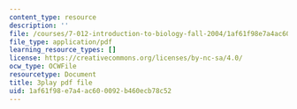 ```yaml
---
content_type: resource
description: ''
file: /courses/7-012-introduction-to-biology-fall-2004/1af61f98e7a4ac600092b460ecb78c52_dENgjMVCHaA.pdf
file_type: application/pdf
learning_resource_types: []
license: https://creativecommons.org/licenses/by-nc-sa/4.0/
ocw_type: OCWFile
resourcetype: Document
title: 3play pdf file
uid: 1af61f98-e7a4-ac60-0092-b460ecb78c52
---
```

